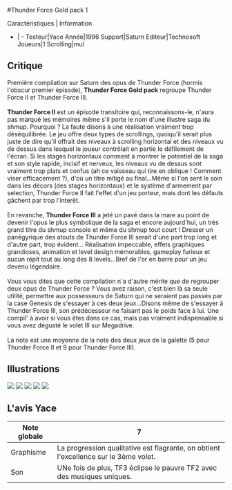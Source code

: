 #Thunder Force Gold pack 1

Caractéristiques | Information
- | -
Testeur|Yace
Année|1996
Support|Saturn
Editeur|Technosoft
Joueurs|1
Scrolling|mul

## Critique
Première compilation sur Saturn des opus de Thunder Force (hormis l'obscur premier épisode), <b>Thunder Force Gold pack</b> regroupe Thunder Force II et Thunder Force III.<br/><br/><b>Thunder Force II</b> est un épisode transitoire qui, reconnaissons-le, n'aura pas marqué les mémoires même s'il porte le nom d'une illustre saga du shmup. Pourquoi ? La faute disons à une réalisation vraiment trop déséquilibrée. Le jeu offre deux types de scrollings, quoiqu'il serait plus juste de dire qu'il offrait des niveaux à scrolling horizontal et des niveaux vu de dessus dans lesquel le joueur contrôlait en partie le défilement de l'écran. Si les stages horizontaux comment à montrer le potentiel de la saga et son style rapide, incisif et nerveux, les niveaux vu de dessus sont vraiment trop plats et confus (ah ce vaisseau qui tire en oblique ! Comment viser efficacement ?), d'où un titre mitigé au final...Même si l'on sent le soin dans les décors (des stages horizontaux) et le système d'armement par selection, Thunder Force II fait l'effet d'un jeu porteur, mais dont les défauts gâchent par trop l'interêt.<br/><br/>En revanche, <b>Thunder Force III</b> a jeté un pavé dans la mare au point de devenir l'opus le plus symbolique de la saga et encore aujourd'hui, un très grand titre du shmup console et même du shmup tout court ! Dresser un panégyrique des atouts de Thunder Force III serait d'une part trop long et d'autre part, trop évident... Réalisation impeccable, effets graphiques grandioses, animation et level design mémorables, gameplay furieux et aucun répit tout au long des 8 levels...Bref de l'or en barre pour un jeu devenu légendaire.<br/><br/>Vous vous dites que cette compilation n'a d'autre mérite que de regrouper deux opus de Thunder Force ? Vous avez raison, c'est bien là sa seule utilité, permettre aux possesseurs de Saturn qui ne seraient pas passés par la case Genesis de s'essayer à ces deux jeux...Disons même de s'essayer à Thunder Force III, son prédécesseur ne faisant pas le poids face à lui. Une compil' à avoir si vous êtes dans ce cas, mais pas vraiment indispensable si vous avez dégusté le volet III sur Megadrive.<br/><br/>La note est une moyenne de la note des deux jeux de la galette (5 pour Thunder Force II et 9 pour Thunder Force III).

## Illustrations
![](http://www.shmup.com/images/thumbs/img_fiche_1_1365.jpg)
![](http://www.shmup.com/images/thumbs/img_fiche_2_1365.jpg)
![](http://www.shmup.com/images/thumbs/img_fiche_3_1365.jpg)
![](http://www.shmup.com/images/thumbs/img_fiche_4_1365.jpg)
![](http://www.shmup.com/images/thumbs/)

## L'avis Yace
Note globale|7
-|-
Graphisme|La progression qualitative est flagrante, on obtient l'excellence sur le 3ème volet.
Son|UNe fois de plus, TF3 éclipse le pauvre TF2 avec des musiques uniques.
